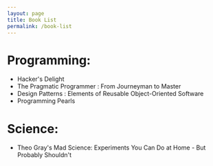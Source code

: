 ```yaml
---
layout: page
title: Book List
permalink: /book-list
---
```

Programming:
===========
- Hacker's Delight
- The Pragmatic Programmer : From Journeyman to Master
- Design Patterns : Elements of Reusable Object-Oriented Software
- Programming Pearls


Science:
========
- Theo Gray's Mad Science: Experiments You Can Do at Home - But Probably Shouldn't